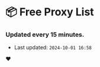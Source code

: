 # :package: Free Proxy List
### Updated every 15 minutes.

- Last updated: `2024-10-01 16:58`

:heart:
